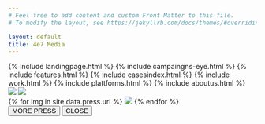 ```yaml
---
# Feel free to add content and custom Front Matter to this file.
# To modify the layout, see https://jekyllrb.com/docs/themes/#overriding-theme-defaults

layout: default
title: 4e7 Media
---
```

<div id="home">
  {% include landingpage.html %}
  {% include campaingns-eye.html %}
  {% include features.html %}
  {% include casesindex.html %}
  {% include work.html %}
  {% include plattforms.html %}
  {% include aboutus.html %}
  <div id="press">
    <img class="desktop press-title" src="../img/press.png">
    <img class="mobile press-title" src="https://res.cloudinary.com/media4e7/image/upload/v1560353453/press_eqjnrc.svg">
    <div class="press-box">
    {% for img in site.data.press.url %}
      <img src="{{site.cloud_host}}h_180,c_fill/{{img}}">
    {% endfor %}
    </div>
    <button type="button" class="press-more">MORE PRESS</button>
    <button type="button" class="press-less">CLOSE</button>
  </div>
</div>